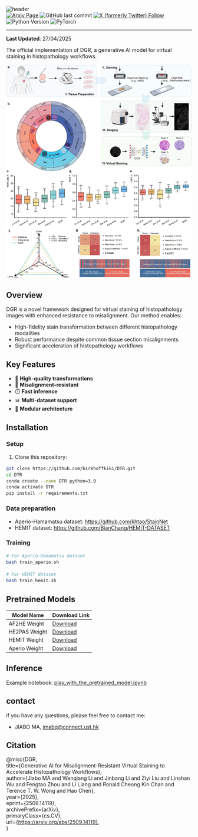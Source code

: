 <!-- # DTR
##  -->
![header](https://capsule-render.vercel.app/api?type=waving&height=200&color=gradient&text=DGR&desc=Generative%20AI%20for%20Misalignment-Resistant%20Virtual%20%20Staining%20to%20Accelerate%20Histopathology%20Workflows&descSize=19&fontAlign=8&fontAlignY=19&animation=twinkling&fontSize=50&descAlignY=43)  
[![Arxiv Page](https://img.shields.io/badge/Arxiv-2509.14119-red?style=flat-square)](https://arxiv.org/abs/2509.14119)
![GitHub last commit](https://img.shields.io/github/last-commit/birkhoffkiki/DTR?style=flat-square)
[![X (formerly Twitter) Follow](https://img.shields.io/twitter/follow/SMARTLab_HKUST%20)](https://x.com/SMARTLab_HKUST)
![Python Version](https://img.shields.io/badge/python-3.9-blue.svg)
![PyTorch](https://img.shields.io/badge/PyTorch-%23EE4C2C.svg?logo=PyTorch&logoColor=white)

--- 
**Last Updated**: 27/04/2025

The official implementation of DGR, a generative AI model for virtual staining in histopathology workflows.

![main_figure](assets/main.png)

## Overview
DGR is a novel  framework designed for virtual staining of histopathology images with enhanced resistance to misalignment. Our method enables:
- High-fidelity stain transformation between different histopathology modalities
- Robust performance despite common tissue section misalignments
- Significant acceleration of histopathology workflows

## Key Features
- 🚀 **High-quality transformations**
- 🔄 **Misalignment-resistant**
- ⏱️ **Fast inference**
- 📊 **Multi-dataset support**
- 🧠 **Modular architecture**

## Installation

### Setup
1. Clone this repository:
```bash
git clone https://github.com/birkhoffkiki/DTR.git
cd DTR
conda create --name DTR python=3.9
conda activate DTR
pip install -r requirements.txt
```

### Data preparation

* Aperio-Hamamatsu dataset: https://github.com/khtao/StainNet
* HEMIT dataset: https://github.com/BianChang/HEMIT-DATASET  

### Training
```bash
# For Aperio-Hamamatsu dataset
bash train_aperio.sh

# For HEMIT dataset
bash train_hemit.sh
```
## Pretrained Models

| Model Name       | Download Link |
|------------------|---------------|
| AF2HE Weight     | [Download](https://github.com/birkhoffkiki/DTR/releases/download/weights/af2he_weight.pth) |
| HE2PAS Weight   | [Download](https://github.com/birkhoffkiki/DTR/releases/download/weights/he2pas_weight.pth) |
| HEMIT Weight    | [Download](https://github.com/birkhoffkiki/DTR/releases/download/weights/hemit_weight.pth) |
| Aperio Weight   | [Download](https://github.com/birkhoffkiki/DTR/releases/download/weights/aperio_weight.pth) |


## Inference
Example notebook: [play_with_the_pretrained_model.ipynb](https://github.com/birkhoffkiki/DTR/blob/main/visualize.ipynb)

## contact

if you have any questions, please feel free to contact me:  

* JIABO MA, jmabq@connect.ust.hk

## Citation
@misc{DGR,  
      title={Generative AI for Misalignment-Resistant Virtual Staining to Accelerate Histopathology Workflows},   
      author={Jiabo MA and Wenqiang Li and Jinbang Li and Ziyi Liu and Linshan Wu and Fengtao Zhou and Li Liang and Ronald Cheong Kin Chan and Terence T. W. Wong and Hao Chen},  
      year={2025},  
      eprint={2509.14119},  
      archivePrefix={arXiv},  
      primaryClass={cs.CV},  
      url={https://arxiv.org/abs/2509.14119},   
}
